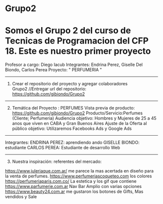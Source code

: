 # Grupo2
# Somos el Grupo 2 del curso de Tecnicas de Programacion del CFP 18. Este es nuestro primer proyecto
Profesor a cargo: Diego Iacub
Integrantes: Endrina Perez, Giselle Del Biondo, Carlos Perea
Proyecto: "  PERFUMERIA " 



------------------------------------------------------------------------------------------------------------------------------------------------
1. Crear el repositorio del proyecto y agregar colaboradores  
Grupo2 //Entregar  url del repositorio: https://github.com/gibiondo/Grupo2


------------------------------------------------------------------------------------------------------------------------------------------------
2. Temática del Proyecto  :  PERFUMES
Vista previa de producto:   https://github.com/gibiondo/Grupo2
Producto/Servicio:Perfumes (Cliente; Perfumeria) 
Audiencia objetivo: Hombres y Mujeres de 25 a 45 anos que viven en CABA y Gran Buenos Aires
Ajuste de la Oferta al público objetivo: Utilizaremos Facebooks Ads y Google Ads

-------------------------------------------------------------------------------------------------------
Integrantes: 
ENDRINA PEREZ: aprendiendo ando
GISELLE BIONDO: estudiante
CARLOS PEREA: Estudiante de desarrollo Web


----------------------------------------------------------------------------
3. Nuestra  inspiración: referentes del mercado:			

https://www.juleriaque.com.ar/ me parece la mas acertada en diseño para la venta de perfumes.
https://www.perfumeriascoqueteo.com los colores
https://perfumeriaparis.com.co/ La estetica y los gif que contiene
https://www.parfumerie.com.ar Nav Bar Amplio con varias opciones
https://www.beauty24.com.ar me gustaron los botones de Gifts, Mas vendidos y Sale


